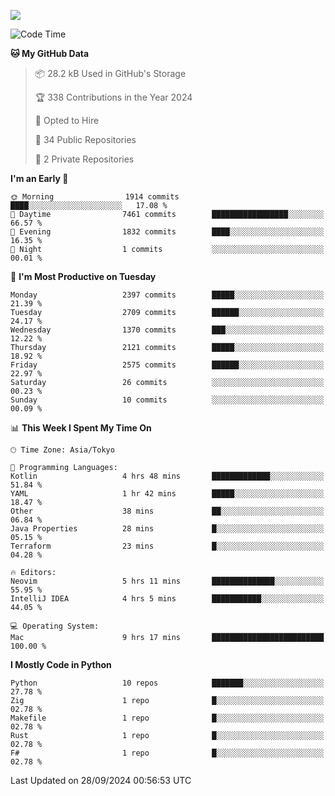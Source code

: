 ![](https://komarev.com/ghpvc/?username=kitagawa-hr)

<!--START_SECTION:waka-->
![Code Time](http://img.shields.io/badge/Code%20Time-1%2C079%20hrs%2039%20mins-blue)

**🐱 My GitHub Data** 

> 📦 28.2 kB Used in GitHub's Storage 
 > 
> 🏆 338 Contributions in the Year 2024
 > 
> 💼 Opted to Hire
 > 
> 📜 34 Public Repositories 
 > 
> 🔑 2 Private Repositories 
 > 
**I'm an Early 🐤** 

```text
🌞 Morning                1914 commits        ████░░░░░░░░░░░░░░░░░░░░░   17.08 % 
🌆 Daytime                7461 commits        █████████████████░░░░░░░░   66.57 % 
🌃 Evening                1832 commits        ████░░░░░░░░░░░░░░░░░░░░░   16.35 % 
🌙 Night                  1 commits           ░░░░░░░░░░░░░░░░░░░░░░░░░   00.01 % 
```
📅 **I'm Most Productive on Tuesday** 

```text
Monday                   2397 commits        █████░░░░░░░░░░░░░░░░░░░░   21.39 % 
Tuesday                  2709 commits        ██████░░░░░░░░░░░░░░░░░░░   24.17 % 
Wednesday                1370 commits        ███░░░░░░░░░░░░░░░░░░░░░░   12.22 % 
Thursday                 2121 commits        █████░░░░░░░░░░░░░░░░░░░░   18.92 % 
Friday                   2575 commits        ██████░░░░░░░░░░░░░░░░░░░   22.97 % 
Saturday                 26 commits          ░░░░░░░░░░░░░░░░░░░░░░░░░   00.23 % 
Sunday                   10 commits          ░░░░░░░░░░░░░░░░░░░░░░░░░   00.09 % 
```


📊 **This Week I Spent My Time On** 

```text
🕑︎ Time Zone: Asia/Tokyo

💬 Programming Languages: 
Kotlin                   4 hrs 48 mins       █████████████░░░░░░░░░░░░   51.84 % 
YAML                     1 hr 42 mins        █████░░░░░░░░░░░░░░░░░░░░   18.47 % 
Other                    38 mins             ██░░░░░░░░░░░░░░░░░░░░░░░   06.84 % 
Java Properties          28 mins             █░░░░░░░░░░░░░░░░░░░░░░░░   05.15 % 
Terraform                23 mins             █░░░░░░░░░░░░░░░░░░░░░░░░   04.28 % 

🔥 Editors: 
Neovim                   5 hrs 11 mins       ██████████████░░░░░░░░░░░   55.95 % 
IntelliJ IDEA            4 hrs 5 mins        ███████████░░░░░░░░░░░░░░   44.05 % 

💻 Operating System: 
Mac                      9 hrs 17 mins       █████████████████████████   100.00 % 
```

**I Mostly Code in Python** 

```text
Python                   10 repos            ███████░░░░░░░░░░░░░░░░░░   27.78 % 
Zig                      1 repo              █░░░░░░░░░░░░░░░░░░░░░░░░   02.78 % 
Makefile                 1 repo              █░░░░░░░░░░░░░░░░░░░░░░░░   02.78 % 
Rust                     1 repo              █░░░░░░░░░░░░░░░░░░░░░░░░   02.78 % 
F#                       1 repo              █░░░░░░░░░░░░░░░░░░░░░░░░   02.78 % 
```




 Last Updated on 28/09/2024 00:56:53 UTC
<!--END_SECTION:waka-->
